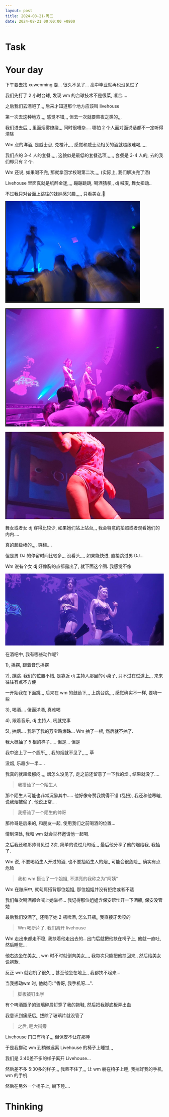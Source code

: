 ```yaml
---
layout: post
title: 2024-08-21-周三
date: 2024-08-21 00:00:00 +0800
---
```







# Task


# Your day

下午要去找 xuwenming 耍... 很久不见了... 高中毕业就再也没见过了

我们先打了 2 小时台球, 发现 wm 的台球技术不是很菜, 凑合....

之后我们去酒吧了,,, 后来才知道那个地方应该叫 livehouse

第一次去这种地方,,,, 感觉不错,,, 但去一次就要熬夜之类的,,,

我们进去后,,, 里面烟雾缭绕,,, 同时很嘈杂.... 哪怕 2 个人面对面说话都不一定听得清除

Wm 点的洋酒, 是威士忌, 兑橙汁,,,, 感觉和威士忌相关的酒就超级难喝,,,,,

我们点的 3-4 人的套餐,,,,, 这貌似是最低的套餐选项,,,,,, 套餐是 3-4 人的, 去的我们却只有 2 个.

Wm 还说, 如果喝不完, 那就拿回学校喝第二次,,,, (实际上, 我们解决完了酒)

Livehouse 里面真就是纸醉金迷,,,, 蹦蹦跳跳, 喝酒猜拳,, dj 喊麦, 舞女扭动..

不过我只对台面上跳往的妹妹感兴趣,,,,, 只看美女.🤭



![](https://raw.githubusercontent.com/i1oveyou/2024-year/master/_posts/img/image-20240822215446830.png)


![](https://raw.githubusercontent.com/i1oveyou/2024-year/master/_posts/img/image-20240822215506672.png)


![](https://raw.githubusercontent.com/i1oveyou/2024-year/master/_posts/img/image-20240822215757867.png)

舞女或者女 dj 穿得比较少, 如果她们站上站台,,, 我会特意的拍照或者观看她们的内内....

真的超级棒的,,,, 爽翻....

但是男 DJ 的停留时间比较多,,, 没看头,,,, 如果能快进, 直接跳过男 DJ...

Wm 说有个女 dj 好像胸的点都露出了, 就下面这个图. 我感觉不像


![](https://raw.githubusercontent.com/i1oveyou/2024-year/master/_posts/img/image-20240822215757868.png)


在酒吧中, 我有哪些动作呢?

1), 摇摆, 跟着音乐摇摆

2), 蹦跳. 我们的位置不错, 是靠近 dj 主持人那里的小桌子, 只不过在过道上,,, 来来往往有点不方便

一开始我在下面跳,,, 后来在 wm 的鼓励下,,, 上跳台跳,,,, 感觉确实不一样, 要嗨一些

3), 喝酒.... 傻逼洋酒, 真难喝

4), 跟着音乐, dj 主持人, 吼就完事

5), 抽烟.... 我带了我的万宝路爆珠... Wm 抽了一根, 然后就不抽了.

我大概抽了 5 根的样子..... 但是... 但是

我中途上了一个厕所,,,, 我的烟就不见了,,,,, 草

没烟, 乐趣少一半.....

我真的就超级郁闷,,,, 烟怎么没见了, 走之前还留意了一下我的烟,, 结果就没了....



> 我搭讪了一个陌生人

那个陌生人可能也非常沉醉其中..... 他好像夸赞我跳得不错 (乱扭), 我还和他寒暄, 说我烟被偷了. 他说正常....


> 我搭讪了一个陌生的帅哥

那帅哥是后来的, 和朋友一起,  使用我们之前喝酒的位置...

情到深处, 我和 wm 就会举杯邀请他一起喝. 

之后我还和那帅哥见过 2次, 简单的说过几句话,,, 最后他分享了他的烟给我, 我抽了.

Wm 说, 不要喝陌生人开过的酒, 也不要抽陌生人的烟,, 可能会很危险,,, 确实有点危险

> 我和 wm 搭讪了一个姐姐, 不漂亮的我称之为"阿姨"

Wm 在蹦床中, 就勾肩搭背那位姐姐, 那位姐姐并没有拒绝或者不适

我们每次喝酒都会喊上她举杯... 我记得那位姐姐含保安帮忙开一下酒瓶, 保安没管她

最后我们没酒了,, 还喝了她 2 瓶啤酒, 怎么开瓶,, 我直接牙齿咬的


> Wm 喝断片了. 我们离开 livehouse

Wm 走出来都走不稳, 我扶着他走出去的.. 出门后就把他扶在椅子上, 他就一直吐, 然后睡觉...

他右边坐在美女,,, wm 时不时就倒向美女,,,, 我每次只能把他扶回来,, 然后给美女说抱歉.

反正 wm 就宕机了很久,,, 甚至他坐在地上,, 我都扶不起来...

当我挪动wm 时, 他就问: "香哥, 我手机呀....".


> 脚板被钉出学

有个啤酒瓶子的玻璃碎屑钉穿了我的拖鞋, 然后把我脚底板弄出血

我意识到痛感后,, 拔除了玻璃片就没管了



> 之后, 睡大街旁

Livehouse 门口有椅子,,, 但保安不让在那睡

于是我挪动 wm 到稍微远离 Livehouse 的椅子上睡觉,,,

我们是 3:40差不多的样子离开 Livehouse...

然后差不多 5:30多的样子,,, 我熬不住了,,, 让 wm 躺在椅子上睡, 我揣好我的手机, wm 的手机

然后在另外一个椅子上, 躺下睡....





# Thinking



